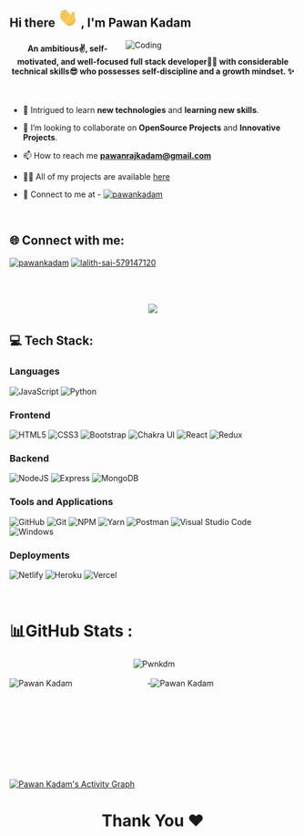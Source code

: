## Hi there <img src="https://raw.githubusercontent.com/ABSphreak/ABSphreak/master/gifs/Hi.gif" width="35"> , I'm Pawan Kadam

<img align="right" alt="Coding" width="300" src="https://media.giphy.com/media/qgQUggAC3Pfv687qPC/giphy.gif">

### <h4 align="center">An ambitious✌, self-motivated, and well-focused full stack developer👨‍💻 with considerable technical skills😎 who possesses self-discipline and a growth mindset. ✨</h4>
<br/>


- 🔭 Intrigued to learn **new technologies** and **learning new skills**.

- 👯 I’m looking to collaborate on **OpenSource Projects** and **Innovative Projects**.

- 📫 How to reach me **pawanrajkadam@gmail.com**

- 👨‍💻 All of my projects are available [here](https://portfolio-pwnkdm.vercel.app/)

- 💬 Connect to me at -  <a href="https://linkedin.com/in/pwnkdm" target="_blank"><img src="https://img.shields.io/badge/LinkedIn-0179AF?logo=linkedin" alt="pawankadam" /></a>

<br/>

## 🌐 Connect with me:

<a href="https://linkedin.com/in/pwnkdm" target="_blank"><img src="https://img.shields.io/badge/LinkedIn-0179AF?style=for-the-badge&logo=linkedin" alt="pawankadam" /></a> <a href="https://github.com/G-LalithSai" target="_blank"><img src="https://img.shields.io/badge/Github-000000?style=for-the-badge&logo=github" alt="lalith-sai-579147120" /></a>

<br/>
 
<h2 align="center"><img src="https://raw.githubusercontent.com/ShahriarShafin/ShahriarShafin/main/Assets/handshake.gif" width="75" />


## 💻 Tech Stack:

### Languages

![JavaScript](https://img.shields.io/badge/Javascript-333333?style=for-the-badge&logo=javascript&logoColor=FFEB3B)
![Python](https://img.shields.io/badge/python-3670A0?style=for-the-badge&logo=python&logoColor=ffdd54)

### Frontend

![HTML5](https://img.shields.io/badge/html5-%23E34F26.svg?style=for-the-badge&logo=html5&logoColor=white)
![CSS3](https://img.shields.io/badge/css3-%231572B6.svg?style=for-the-badge&logo=css3&logoColor=white)
![Bootstrap](https://img.shields.io/badge/-Bootstrap-5C2D91?style=for-the-badge&logo=bootstrap&logoColor=white)
![Chakra UI](https://img.shields.io/badge/Chakra%20UI-009688?style=for-the-badge&logo=chakraui&logoColor=white)
![React](https://img.shields.io/badge/react-%2320232a.svg?style=for-the-badge&logo=react&logoColor=%2361DAFB)
![Redux](https://img.shields.io/badge/redux-673AB7?style=for-the-badge&logo=redux)

### Backend

![NodeJS](https://img.shields.io/badge/-Node%20js-6EBF20?logo=node.js&logoColor=FFFFFF&style=for-the-badge)
![Express](https://img.shields.io/badge/-EXPRESS%20JS-000000?logo=express&logoColor=FFFFFF&style=for-the-badge)
![MongoDB](https://img.shields.io/badge/-MongoDB-47A248?logo=mongodb&logoColor=004B1E&style=for-the-badge)

### Tools and Applications

![GitHub](https://img.shields.io/badge/-GitHub-000000?style=for-the-badge&logo=github&logoColor=white)
![Git](https://img.shields.io/badge/-Git-E54E1E?style=for-the-badge&logo=git&logoColor=white)
![NPM](https://img.shields.io/badge/-NPM-F44336?style=for-the-badge&logo=npm&logoColor=red)
![Yarn](https://img.shields.io/badge/-YARN-03A9F4?style=for-the-badge&logo=yarn&logoColor=white)
![Postman](https://img.shields.io/badge/Postman-FF5722?style=for-the-badge&logo=postman&logoColor=white)
![Visual Studio Code](https://img.shields.io/badge/-Visual%20Studio%20Code-007ACC?style=for-the-badge&logo=visual-studio-code)
![Windows](https://img.shields.io/badge/Windows-2196F3?logo=windows&style=for-the-badge)

### Deployments

![Netlify](https://img.shields.io/badge/netlify-%23000000.svg?style=for-the-badge&logo=netlify&logoColor=#00C7B7) 
![Heroku](https://img.shields.io/badge/heroku-%23430098.svg?style=for-the-badge&logo=heroku&logoColor=white) 
![Vercel](https://img.shields.io/badge/vercel-%23000000.svg?style=for-the-badge&logo=vercel&logoColor=white)

<br/>
 
# 📊GitHub Stats :

<div align="center">&nbsp;<img align="center" src="https://github-readme-stats.vercel.app/api?username=Pwnkdm&show_icons=true&locale=en&theme=dark" alt="Pwnkdm" /></div>
<br/>
<div style="display: flex;" >
<img align="center"  height="160px" width="48%" src="https://github-readme-stats.vercel.app/api/top-langs?username=Pwnkdm&show_icons=true&locale=en&layout=compact&theme=dark&ring=FFB19A&currStreakNum=F6A085&fire=F6A085&currStreakLabel=F6A085" alt="Pawan Kadam" />
-
<img align="center"  height="160px" width="48%" src="https://github-readme-streak-stats.herokuapp.com/?user=Pwnkdm&theme=dark&ring=FFB19A&currStreakNum=F6A085&fire=F6A085&currStreakLabel=F6A085" alt="Pawan Kadam" />
  </div>
<br/>
<a href="https://github.com/Pwnkdm/github-readme-activity-graph"><img alt="Pawan Kadam's Activity Graph" src="https://activity-graph.herokuapp.com/graph?username=Pwnkdm&bg_color=0D1117&color=5BCDEC&line=5BCDEC&point=FFFFFF&hide_border=true" /></a>
<br/>
<h1 align="center"> Thank You ❤</h1>

